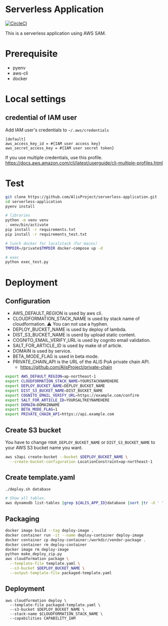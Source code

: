 # Serverless Application
[![CircleCI](https://circleci.com/gh/AlisProject/serverless-application.svg?style=svg)](https://circleci.com/gh/AlisProject/serverless-application)  

This is a serverless application using AWS SAM.

# Prerequisite
- pyenv
- aws-cli
- docker

# Local settings
## credential of IAM user
Add IAM user's credentials to `~/.aws/credentials`

```
[default]
aws_access_key_id = #{IAM user access key}
aws_secret_access_key = #{IAM user secret token}
```

If you use multiple credentials, use this profile.
https://docs.aws.amazon.com/cli/latest/userguide/cli-multiple-profiles.html

# Test
```bash
git clone https://github.com/AlisProject/serverless-application.git
cd serverless-application
pyenv install

# libraries
python -m venv venv
. venv/bin/activate
pip install -r requirements.txt
pip install -r requirements_test.txt

# lunch docker for localstack（for macos）
TMPDIR=/private$TMPDIR docker-compose up -d

# exec
python exec_test.py
```

# Deployment

## Configuration

* AWS_DEFAULT_REGION is used by aws cli.
* CLOUDFORMATION_STACK_NAME is used by stack name of cloudformation. ⚠ You can not use a hyphen.
* DEPLOY_BUCKET_NAME is used by deploy of lambda.
* DIST_S3_BUCKET_NAME is userd by upload static content. 
* COGNITO_EMAIL_VERIFY_URL is used by cognito email validation.
* SALT_FOR_ARTICLE_ID is used by make id of article.
* DOMAIN is used by service.
* BETA_MODE_FLAG is used in beta mode.
* PRIVATE_CHAIN_API is the URL of the ALIS PoA private chain API.
  - https://github.com/AlisProject/private-chain

```bash
export AWS_DEFAULT_REGION=ap-northeast-1
export CLOUDFORMATION_STACK_NAME=YOURSTACKNAMEHERE
export DEPLOY_BUCKET_NAME=DEPLOY_BUCKET_NAME
export DIST_S3_BUCKET_NAME=DIST_BUCKET_NAME
export COGNITO_EMAIL_VERIFY_URL=https://example.com/confirm
export SALT_FOR_ARTICLE_ID=YOURSALTKEYNAMEHERE
export DOMAIN=DOMAINNAME
export BETA_MODE_FLAG=1
export PRIVATE_CHAIN_API=https://api.example.com
```

## Create S3 bucket

You have to change `YOUR_DEPLOY_BUCKET_NAME` or `DIST_S3_BUCKET_NAME` to your AWS S3 bucket name you want.
```bash
aws s3api create-bucket --bucket $DEPLOY_BUCKET_NAME \
  --create-bucket-configuration LocationConstraint=ap-northeast-1
```

## Create template.yaml

```bash
./deploy.sh database

# Show all tables.
aws dynamodb list-tables |grep ${ALIS_APP_ID}database |sort |tr -d ' '
```

## Packaging

```bash
docker image build --tag deploy-image .
docker container run -it --name deploy-container deploy-image
docker container cp deploy-container:/workdir/vendor-package .
docker container rm deploy-container
docker image rm deploy-image
python make_deploy_zip.py
aws cloudformation package \
  --template-file template.yaml \
  --s3-bucket $DEPLOY_BUCKET_NAME \
  --output-template-file packaged-template.yaml
```

## Deployment

```
aws cloudformation deploy \
  --template-file packaged-template.yaml \
  --s3-bucket $DEPLOY_BUCKET_NAME \
  --stack-name $CLOUDFORMATION_STACK_NAME \
  --capabilities CAPABILITY_IAM
```
